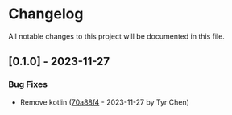 # Changelog

All notable changes to this project will be documented in this file.

## [0.1.0] - 2023-11-27

### Bug Fixes

- Remove kotlin ([70a88f4](70a88f4705dea3abf23c1f0ae98eaeff0003feb8) - 2023-11-27 by Tyr Chen)

<!-- generated by git-cliff -->
